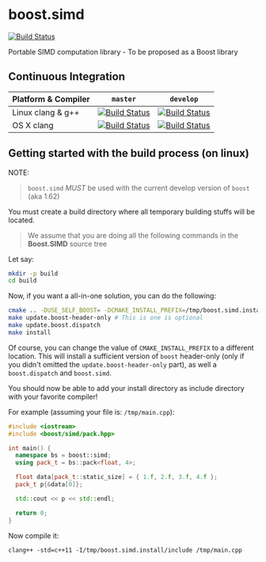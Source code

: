 # boost.simd

[![Build Status](https://travis-ci.org/NumScale/boost.simd.svg)](https://travis-ci.org/NumScale/boost.simd)

Portable SIMD computation library - To be proposed as a Boost library

## Continuous Integration

| Platform & Compiler | `master`| `develop`|
|---------------------|---------|----------|
| Linux clang & g++   | [![Build Status](https://travis-ci.org/NumScale/boost.simd.png?branch=master)](https://travis-ci.org/NumScale/boost.simd) | [![Build Status](https://travis-ci.org/NumScale/boost.simd.png?branch=develop)](https://travis-ci.org/NumScale/boost.simd) |
| OS X   clang    | [![Build Status](https://travis-ci.org/NumScale/boost.simd.png?branch=master)](https://travis-ci.org/NumScale/boost.simd) | [![Build Status](https://travis-ci.org/NumScale/boost.simd.png?branch=develop)](https://travis-ci.org/NumScale/boost.simd) |

## Getting started with the build process (on linux)

NOTE:
> `boost.simd` *MUST* be used with the current develop version of `boost` (aka 1.62)

You must create a build directory where all temporary building stuffs will be located.

> We assume that you are doing all the following commands in the **Boost.SIMD** source tree

Let say:
```bash
mkdir -p build
cd build
```

Now, if you want a all-in-one solution, you can do the following:
```bash
cmake .. -DUSE_SELF_BOOST= -DCMAKE_INSTALL_PREFIX=/tmp/boost.simd.install
make update.boost-header-only # This is one is optional
make update.boost.dispatch
make install
```

Of course, you can change the value of `CMAKE_INSTALL_PREFIX` to a different location.
This will install a sufficient version of `boost` header-only (only if you didn't omitted the `update.boost-header-only` part),
as well a `boost.dispatch` and `boost.simd`.

You should now be able to add your install directory as include directory with your favorite compiler!

For example (assuming your file is: `/tmp/main.cpp`):
```cpp
#include <iostream>
#include <boost/simd/pack.hpp>

int main() {
  namespace bs = boost::simd;
  using pack_t = bs::pack<float, 4>;

  float data[pack_t::static_size] = { 1.f, 2.f, 3.f, 4.f };
  pack_t p{&data[0]};

  std::cout << p << std::endl;

  return 0;
}
```

Now compile it:
```
clang++ -std=c++11 -I/tmp/boost.simd.install/include /tmp/main.cpp
```
